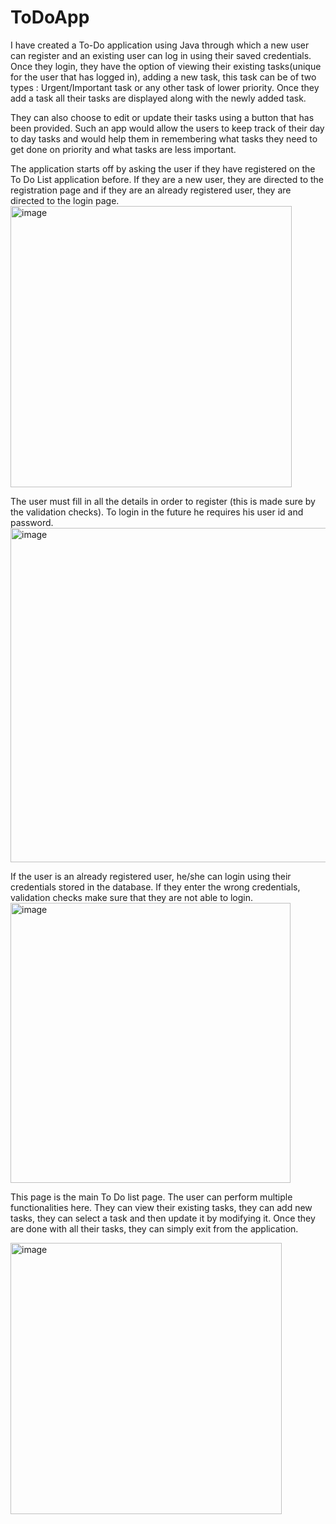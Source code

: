 # ToDoApp
I have created a To-Do application using Java through which a new user can register and an existing user can log in using their saved credentials. Once they login, they have the option of viewing their existing tasks(unique for the user that has logged in), adding a new task, this task can be of two types : Urgent/Important task or any other task of lower priority. Once they add a task all their tasks are displayed along with the newly added task.

They can also choose to edit or update their tasks using a button that has been provided. Such an app would allow the users to keep track of their day to day tasks and would help them in remembering what tasks they need to get done on priority and what tasks are less important.

The application starts off by asking the user if they have registered on the To Do List application before. If they are a new user, they are directed to the registration page and if they are an already registered user, they are directed to the login page.
<img width="450" alt="image" src="https://user-images.githubusercontent.com/59624250/227390956-04e39b13-5f86-4b62-b3d7-8f924c86af53.png">


The user must fill in all the details in order to register (this is made sure by the validation checks). To login in the future he requires his user id and password.
<img width="535" alt="image" src="https://user-images.githubusercontent.com/59624250/227391109-cafb0b25-4cf4-4046-8513-a425e77b6f17.png">

If the user is an already registered user, he/she can login using their credentials stored in the database. If they enter the wrong credentials, validation checks make sure that they are not able to login.
<img width="448" alt="image" src="https://user-images.githubusercontent.com/59624250/227391150-272e597c-5835-47bd-9b3e-58ea65a203c0.png">

This page is the main To Do list page. The user can perform multiple functionalities here. They can view their existing tasks, they can add new tasks, they can select a task and then update it by modifying it. Once they are done with all their tasks, they can simply exit from the application.

<img width="434" alt="image" src="https://user-images.githubusercontent.com/59624250/227391180-77774a63-8509-409e-bb09-abf779159170.png">



